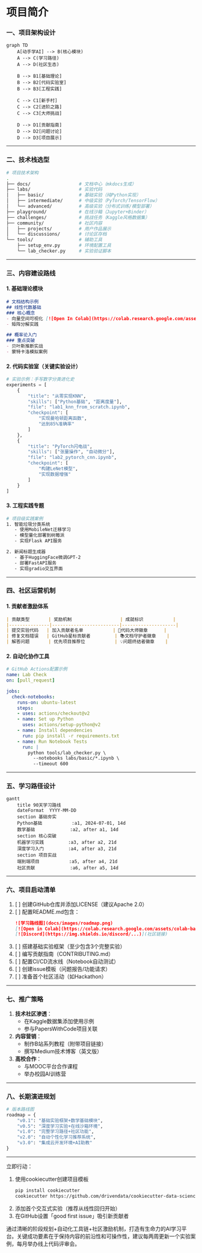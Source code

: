 

# 项目简介

### 一、项目架构设计
```mermaid
graph TD
    A[动手学AI] --> B(核心模块)
    A --> C(学习路径)
    A --> D(社区生态)
  
    B --> B1[基础理论]
    B --> B2[代码实验室]
    B --> B3[工程实践]
  
    C --> C1[新手村]
    C --> C2[进阶之路]
    C --> C3[大师挑战]
  
    D --> D1[贡献指南]
    D --> D2[问题讨论]
    D --> D3[项目展示]
```

---

### 二、技术栈选型
```bash
# 项目技术架构
.
├── docs/                  # 文档中心（mkdocs生成）
├── labs/                  # 实验代码
│   ├── basic/             # 基础实验（纯Python实现）
│   ├── intermediate/      # 中级实验（PyTorch/TensorFlow）
│   └── advanced/          # 高级实验（分布式训练/模型部署）
├── playground/            # 在线沙箱（Jupyter+Binder）
├── challenges/            # 挑战任务（Kaggle风格数据集）
├── community/             # 社区内容
│   ├── projects/          # 用户作品展示
│   └── discussions/       # 讨论区存档
└── tools/                 # 辅助工具
    ├── setup_env.py       # 环境配置工具
    └── lab_checker.py     # 实验验证脚本
```

---

### 三、内容建设路线
#### 1. 基础理论模块
```markdown
# 文档结构示例
## 线性代数基础
### 核心概念
- 向量空间可视化 [![Open In Colab](https://colab.research.google.com/assets/colab-badge.svg)](链接)
- 矩阵分解实践

## 概率论入门
### 重点突破
- 贝叶斯推断实战
- 蒙特卡洛模拟案例
```

#### 2. 代码实验室（关键实验设计）
```python
# 实验示例：手写数字分类进化史
experiments = [
    {
        "title": "从零实现KNN",
        "skills": ["Python基础", "距离度量"],
        "file": "lab1_knn_from_scratch.ipynb",
        "checkpoint": [
            "实现曼哈顿距离函数", 
            "达到85%准确率"
        ]
    },
    {
        "title": "PyTorch闪电战",
        "skills": ["张量操作", "自动微分"],
        "file": "lab2_pytorch_cnn.ipynb",
        "checkpoint": [
            "构建LeNet模型",
            "实现数据增强"
        ]
    }
]
```

#### 3. 工程实践专题
```bash
# 项目级实践案例
1. 智能垃圾分类系统
   - 使用MobileNet迁移学习
   - 模型量化部署到树莓派
   - 实现Flask API服务

2. 新闻标题生成器
   - 基于HuggingFace微调GPT-2
   - 部署FastAPI服务
   - 实现gradio交互界面
```

---

### 四、社区运营机制
#### 1. 贡献者激励体系
```markdown
| 贡献类型       | 奖励机制                  | 成就标识           |
|---------------|-------------------------|--------------------|
| 提交实验代码   | 加入贡献者名单           | 🥇代码大师徽章      |
| 修复文档错误   | GitHub星标贡献者         | 📚文档守护者徽章    |
| 解答问题       | 优先项目推荐位           | 💡问题终结者徽章    |
```

#### 2. 自动化协作工具
```yaml
# GitHub Actions配置示例
name: Lab Check
on: [pull_request]

jobs:
  check-notebooks:
    runs-on: ubuntu-latest
    steps:
    - uses: actions/checkout@v2
    - name: Set up Python
      uses: actions/setup-python@v2
    - name: Install dependencies
      run: pip install -r requirements.txt
    - name: Run Notebook Tests
      run: |
        python tools/lab_checker.py \
          --notebooks labs/basic/*.ipynb \
          --timeout 600
```

---

### 五、学习路径设计
```mermaid
gantt
    title 90天学习路线
    dateFormat  YYYY-MM-DD
    section 基础夯实
    Python基础           :a1, 2024-07-01, 14d
    数学基础             :a2, after a1, 14d
    section 核心突破
    机器学习实践         :a3, after a2, 21d
    深度学习入门         :a4, after a3, 21d
    section 项目实战
    端到端项目           :a5, after a4, 21d
    社区贡献             :a6, after a5, 14d
```

---

### 六、项目启动清单
1. [ ] 创建GitHub仓库并添加LICENSE（建议Apache 2.0）
2. [ ] 配置README.md包含：
   ```markdown
   ![学习路线图](docs/images/roadmap.png)
   [![Open in Colab](https://colab.research.google.com/assets/colab-badge.svg)](链接)
   [![Discord](https://img.shields.io/discord/...)](社区链接)
   ```
3. [ ] 搭建基础实验框架（至少包含3个完整实验）
4. [ ] 编写贡献指南（CONTRIBUTING.md）
5. [ ] 配置CI/CD流水线（Notebook自动测试）
6. [ ] 创建issue模板（问题报告/功能请求）
7. [ ] 准备首个社区活动（如Hackathon）

---

### 七、推广策略
1. **技术社区渗透**：
   - 在Kaggle数据集添加使用示例
   - 参与PapersWithCode项目关联
2. **内容营销**：
   - 制作B站系列教程（附带项目链接）
   - 撰写Medium技术博客（英文版）
3. **高校合作**：
   - 与MOOC平台合作课程
   - 举办校园AI训练营

---

### 八、长期演进规划
```python
# 版本路线图
roadmap = {
    "v0.1": "基础实验框架+数学基础模块",
    "v0.5": "深度学习实验+在线沙箱环境",
    "v1.0": "完整学习路径+社区功能",
    "v2.0": "自动个性化学习推荐系统",
    "v3.0": "集成云开发环境+AI助教"
}
```

---

立即行动：
1. 使用cookiecutter创建项目模板
   ```bash
   pip install cookiecutter
   cookiecutter https://github.com/drivendata/cookiecutter-data-science
   ```
2. 添加首个交互式实验（推荐从线性回归开始）
3. 在GitHub设置「good first issue」吸引新贡献者

通过清晰的阶段规划+自动化工具链+社区激励机制，打造有生命力的AI学习平台。关键成功要素在于保持内容的前沿性和可操作性，建议每两周更新一个实验案例，每月举办线上代码评审会。